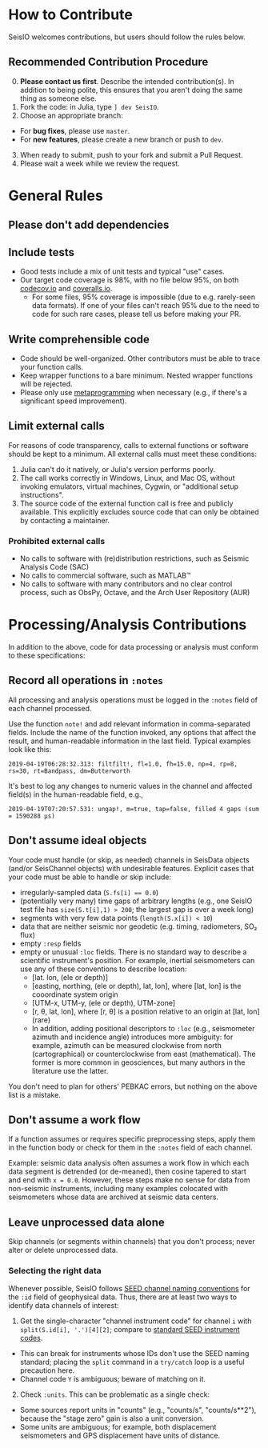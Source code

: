 # **How to Contribute**
SeisIO welcomes contributions, but users should follow the rules below.

## **Recommended Contribution Procedure**
0. **Please contact us first**. Describe the intended contribution(s). In addition to being polite, this ensures that you aren't doing the same thing as someone else.
1. Fork the code: in Julia, type `] dev SeisIO`.
2. Choose an appropriate branch:
  - For **bug fixes**, please use `master`.
  - For **new features**, please create a new branch or push to `dev`.
3. When ready to submit, push to your fork and submit a Pull Request.
4. Please wait a week while we review the request.

# **General Rules**

## Please don't add dependencies

## Include tests
* Good tests include a mix of unit tests and typical "use" cases.
* Our target code coverage is 98%, with no file below 95%, on both [codecov.io](https://codecov.io) and [coveralls.io](https://coveralls.io).
  - For some files, 95% coverage is impossible (due to e.g. rarely-seen data formats). If one of your files can't reach 95% due to the need to code for such rare cases, please tell us before making your PR.

## Write comprehensible code
* Code should be well-organized. Other contributors must be able to trace your function calls.
* Keep wrapper functions to a bare minimum. Nested wrapper functions will be rejected.
* Please only use [metaprogramming](https://docs.julialang.org/en/v1/manual/metaprogramming/index.html) when necessary (e.g., if there's a significant speed improvement).

## Limit external calls
For reasons of code transparency, calls to external functions or software should be kept to a minimum. All external calls must meet these conditions:

1. Julia can't do it natively, or Julia's version performs poorly.
2. The call works correctly in Windows, Linux, and Mac OS, without invoking emulators, virtual machines, Cygwin, or "additional setup instructions".
3. The source code of the external function call is free and publicly available. This explicitly excludes source code that can only be obtained by contacting a maintainer.

### Prohibited external calls
* No calls to software with (re)distribution restrictions, such as Seismic Analysis Code (SAC)
* No calls to commercial software, such as MATLAB™
* No calls to software with many contributors and no clear control process, such as ObsPy, Octave, and the Arch User Repository (AUR)

# **Processing/Analysis Contributions**
In addition to the above, code for data processing or analysis must conform to these specifications:

## Record all operations in `:notes`
All processing and analysis operations must be logged in the `:notes` field of each channel processed.

Use the function `note!` and add relevant information in comma-separated fields. Include the name of the function invoked, any options that affect the result, and human-readable information in the last field. Typical examples look like this:

`2019-04-19T06:28:32.313: filtfilt!, fl=1.0, fh=15.0, np=4, rp=8, rs=30, rt=Bandpass, dm=Butterworth`

It's best to log any changes to numeric values in the channel and affected field(s) in the human-readable field, e.g.,

`2019-04-19T07:20:57.531: ungap!, m=true, tap=false, filled 4 gaps (sum = 1590288 μs)`

## Don't assume ideal objects
Your code must handle (or skip, as needed) channels in SeisData objects (and/or SeisChannel objects) with undesirable features. Explicit cases that your code must be able to handle or skip include:
* irregularly-sampled data (`S.fs[i] == 0.0`)
* (potentially very many) time gaps of arbitrary lengths (e.g., one SeisIO test file has `size(S.t[i],1) > 200`; the largest gap is over a week long)
* segments with very few data points (`length(S.x[i]) < 10`)
* data that are neither seismic nor geodetic (e.g. timing, radiometers, SO₂ flux)
* empty `:resp` fields
* empty or unusual `:loc` fields. There is no standard way to describe a scientific instrument's position. For example, inertial seismometers can use any of these conventions to describe location:
  - [lat. lon, (ele or depth)]
  - [easting, northing, (ele or depth), lat, lon], where [lat, lon] is the cooordinate system origin
  - [UTM-x, UTM-y, (ele or depth), UTM-zone]
  - [r, θ, lat, lon], where [r, θ] is a position relative to an origin at [lat, lon] (rare)
  - In addition, adding positional descriptors to `:loc` (e.g., seismometer azimuth and incidence angle) introduces more ambiguity: for example, azimuth can be measured clockwise from north (cartographical) or counterclockwise from east (mathematical). The former is more common in geosciences, but many authors in the literature use the latter.

You don't need to plan for others' PEBKAC errors, but nothing on the above list is a mistake.

## Don't assume a work flow
If a function assumes or requires specific preprocessing steps, apply them in the function body or check for them in the `:notes` field of each channel.

Example: seismic data analysis often assumes a work flow in which each data segment is detrended (or de-meaned), then cosine tapered to start and end with `x = 0.0`. However, these steps make no sense for data from non-seismic instruments, including many examples colocated with seismometers whose data are archived at seismic data centers.

## Leave unprocessed data alone
Skip channels (or segments within channels) that you don't process; never alter or delete unprocessed data.

### Selecting the right data
Whenever possible, SeisIO follows [SEED channel naming conventions](http://www.fdsn.org/seed_manual/SEEDManual_V2.4_Appendix-A.pdf) for the `:id` field of geophysical data. Thus, there are at least two ways to identify data channels of interest:
1. Get the single-character "channel instrument code" for channel `i` with ``split(S.id[i], '.')[4][2]``; compare to [standard SEED instrument codes](https://ds.iris.edu/ds/nodes/dmc/data/formats/seed-channel-naming/).
  - This can break for instruments whose IDs don't use the SEED naming standard; placing the `split` command in a `try/catch` loop is a useful precaution here.
  - Channel code `Y` is ambiguous; beware of matching on it.
2. Check `:units`. This can be problematic as a single check:
  - Some sources report units in "counts" (e.g., "counts/s", "counts/s**2"), because the "stage zero" gain is also a unit conversion.
  - Some units are ambiguous; for example, both displacement seismometers and GPS displacement have units of distance.
